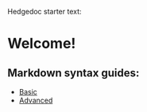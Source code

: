 Hedgedoc starter text:

# Welcome!

## Markdown syntax guides:

- [Basic](https://www.markdownguide.org/basic-syntax)
- [Advanced](https://www.markdownguide.org/extended-syntax)

